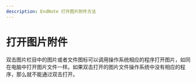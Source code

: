 ```yaml
---
description: EndNote 打开图片附件方法
---
```


# 打开图片附件

双击图片栏目中的图片或者文件图标可以调用操作系统相应的程序打开图片，如同在电脑中打开图片文件一样。如果双击打开的图片文件操作系统中没有相应的程序，那么就不能通过双击打开。

